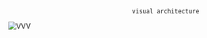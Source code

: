                                        visual architecture
                                                                      




![VVV](https://github.com/user-attachments/assets/56693583-0e3e-4afd-9c33-4686699becc1)

